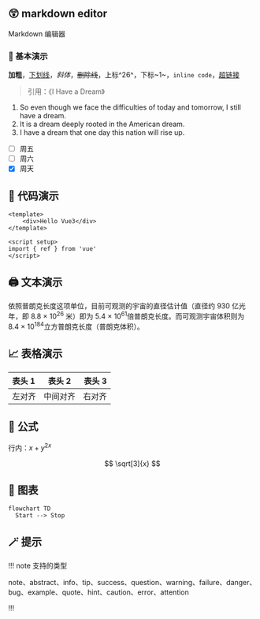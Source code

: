 ## 😲 markdown editor

Markdown 编辑器

### 🤖 基本演示

**加粗**，<u>下划线</u>，_斜体_，~~删除线~~，上标^26^，下标~1~，`inline code`，[超链接](https://github.com/tian-jing-ruo-feng/vite-ts-vue3.4-pro)

> 引用：《I Have a Dream》

1. So even though we face the difficulties of today and tomorrow, I still have a dream.
2. It is a dream deeply rooted in the American dream.
3. I have a dream that one day this nation will rise up.

- [ ] 周五
- [ ] 周六
- [x] 周天

## 🤗 代码演示

```vue
<template>
	<div>Hello Vue3</div>
</template>

<script setup>
import { ref } from 'vue'
</script>
```

## 🖨 文本演示

依照普朗克长度这项单位，目前可观测的宇宙的直径估计值（直径约 930 亿光年，即 8.8 × 10<sup>26</sup> 米）即为 5.4 × 10<sup>61</sup>倍普朗克长度。而可观测宇宙体积则为 8.4 × 10<sup>184</sup>立方普朗克长度（普朗克体积）。

## 📈 表格演示

| 表头 1 |  表头 2  | 表头 3 |
| :----- | :------: | -----: |
| 左对齐 | 中间对齐 | 右对齐 |

## 📏 公式

行内：$x+y^{2x}$

$$
\sqrt[3]{x}
$$

## 🧬 图表

```mermaid
flowchart TD
  Start --> Stop
```

## 🪄 提示

!!! note 支持的类型

note、abstract、info、tip、success、question、warning、failure、danger、bug、example、quote、hint、caution、error、attention

!!!
